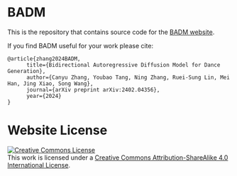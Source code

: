 # BADM

This is the repository that contains source code for the [BADM website](https://badm.github.io).

If you find BADM useful for your work please cite:
```
@article{zhang2024BADM,
      title={Bidirectional Autoregressive Diffusion Model for Dance Generation},
      author={Canyu Zhang, Youbao Tang, Ning Zhang, Ruei-Sung Lin, Mei Han, Jing Xiao, Song Wang},
      journal={arXiv preprint arXiv:2402.04356},
      year={2024}
}
```

# Website License
<a rel="license" href="http://creativecommons.org/licenses/by-sa/4.0/"><img alt="Creative Commons License" style="border-width:0" src="https://i.creativecommons.org/l/by-sa/4.0/88x31.png" /></a><br />This work is licensed under a <a rel="license" href="http://creativecommons.org/licenses/by-sa/4.0/">Creative Commons Attribution-ShareAlike 4.0 International License</a>.
